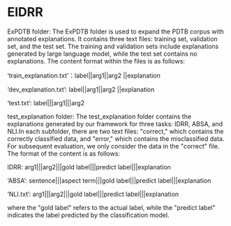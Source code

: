 # EIDRR
ExPDTB folder: The ExPDTB folder is used to expand the PDTB corpus with annotated explanations. 
It contains three text files: training set, validation set, and the test set. The training and validation sets include explanations generated by large language model, while the test set contains no explanations. The content format within the files is as follows:

‘train_explanation.txt’：label||arg1||arg2 ||explanation

‘dev_explanation.txt’:    label||arg1||arg2 ||explanation

‘test.txt’: label|||arg1|||arg2

test_explanation folder: The test_explanation folder contains the explanations generated by our framework for three tasks: IDRR, ABSA, and NLI.In each subfolder, there are two text files: "correct," which contains the correctly classified data, and "error," which contains the misclassified data. For subsequent evaluation, we only consider the data in the "correct" file. The format of the content is as follows: 

IDRR: arg1|||arg2|||gold label|||predict label|||explanation

‘ABSA’: sentence|||aspect term|||gold label|||predict label|||explanation

‘NLI.txt’: arg1|||arg2|||gold label|||predict label|||explanation

where the "gold label" refers to the actual label, while the "predict label" indicates the label predicted by the classification model.


